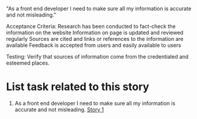 "As a front end developer I need to make sure all my information is accurate and not misleading."

Acceptance Criteria:
Research has been conducted to fact-check the information on the website
Information on page is updated and reviewed regularly
Sources are cited and links or references to the information are available
Feedback is accepted from users and easily available to users

Testing: Verify that sources of information come from the credentialed and esteemed places.

# List task related to this story
1. As a front end developer I need to make sure all my information is accurate and not misleading. [Story 1](documentation/theme_1/initiatives/Epics/Stories/Tasks/LegalTasks1.md)


